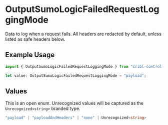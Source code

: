 # OutputSumoLogicFailedRequestLoggingMode

Data to log when a request fails. All headers are redacted by default, unless listed as safe headers below.

## Example Usage

```typescript
import { OutputSumoLogicFailedRequestLoggingMode } from "cribl-control-plane/models/operations";

let value: OutputSumoLogicFailedRequestLoggingMode = "payload";
```

## Values

This is an open enum. Unrecognized values will be captured as the `Unrecognized<string>` branded type.

```typescript
"payload" | "payloadAndHeaders" | "none" | Unrecognized<string>
```